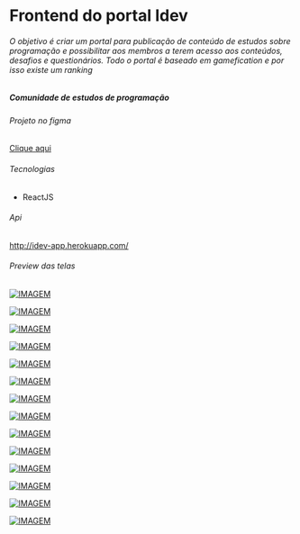 # Frontend do portal Idev

###### O objetivo é criar um portal para publicação de conteúdo de estudos sobre programação e possibilitar aos membros a terem acesso aos conteúdos, desafios e questionários. Todo o portal é baseado em gamefication e por isso existe um ranking

##### Comunidade de estudos de programação

###### Projeto no figma

[Clique aqui](https://www.figma.com/proto/pcKXkGzI8VrrmDPcv1V9cN/Comunidade-IDEV?node-id=0%3A3&scaling=scale-down)

###### Tecnologias

- ReactJS

###### Api

<http://idev-app.herokuapp.com/>

###### Preview das telas

[![IMAGEM](readme/LOGIN.jpg "IMAGEM")](http://figma "IMAGEM")

[![IMAGEM](readme/SALA.jpg "IMAGEM")](http://figma "IMAGEM")

[![IMAGEM](readme/AULA-SELECIONADA.jpg "IMAGEM")](http://figma "IMAGEM")

[![IMAGEM](readme/DESAFIOS.jpg "IMAGEM")](http://figma "IMAGEM")

[![IMAGEM](readme/DESAFIO-SELECIONADO.jpg "IMAGEM")](http://figma "IMAGEM")

[![IMAGEM](readme/ADICIONAR-MEMBRO.jpg "IMAGEM")](http://figma "IMAGEM")

[![IMAGEM](readme/ENVIO-PROJETO.jpg "IMAGEM")](http://figma "IMAGEM")

[![IMAGEM](readme/AVALIACOES.jpg "IMAGEM")](http://figma "IMAGEM")

[![IMAGEM](readme/ENVIO-FEEDBACK.jpg "IMAGEM")](http://figma "IMAGEM")

[![IMAGEM](readme/RANKING.jpg "IMAGEM")](http://figma "IMAGEM")

[![IMAGEM](readme/POSICAO.jpg "IMAGEM")](http://figma "IMAGEM")

[![IMAGEM](readme/PERFIL.jpg "IMAGEM")](http://figma "IMAGEM")

[![IMAGEM](readme/TIMELINE.jpg "IMAGEM")](http://figma "IMAGEM")

[![IMAGEM](readme/AJUDA.jpg "IMAGEM")](http://figma "IMAGEM")
